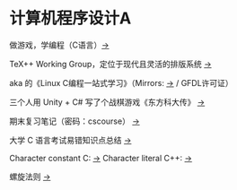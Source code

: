 # 计算机程序设计A

做游戏，学编程（C语言）[->](https://study.163.com/course/introduction.htm?courseId=1004489035)

TeX++ Working Group，定位于现代且灵活的排版系统 [->](https://git.lug.ustc.edu.cn/texpp)

aka 的《Linux C编程一站式学习》（Mirrors: [->](https://akaedu.github.io/book/) / GFDL许可证）

三个人用 Unity + C# 写了个战棋游戏《东方科大传》 [->](https://github.com/txtxj/TouHouUSTC)

期末复习笔记（密码：cscourse） [->](https://www.cnblogs.com/oybdooo-ozai/p/15649843.html)

大学 C 语言考试易错知识点总结 [->](https://blog.csdn.net/cggwz/article/details/103740713)

Character constant
C: [->](https://en.cppreference.com/w/c/language/character_constant)
Character literal
C++: [->](https://en.cppreference.com/w/cpp/language/character_literal)

螺旋法则 [->](https://c-faq.com/decl/spiral.anderson.html)